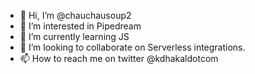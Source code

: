 - 👋 Hi, I’m @chauchausoup2
- 👀 I’m interested in Pipedream
- 🌱 I’m currently learning JS
- 💞️ I’m looking to collaborate on Serverless integrations.
- 📫 How to reach me on twitter @kdhakaldotcom

<!---
chauchausoup2/chauchausoup2 is a ✨ special ✨ repository because its `README.md` (this file) appears on your GitHub profile.
You can click the Preview link to take a look at your changes.
--->
